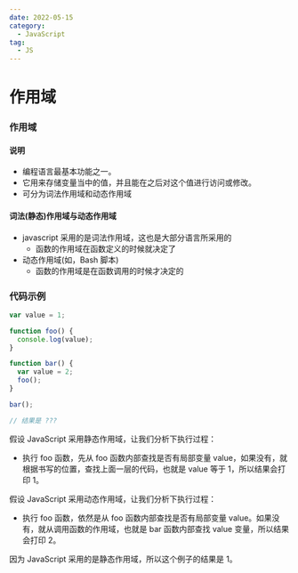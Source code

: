 ```yaml
---
date: 2022-05-15
category:
  - JavaScript
tag:
  - JS
---
```


# 作用域

### 作用域

#### 说明

- 编程语言最基本功能之一。
- 它用来存储变量当中的值，并且能在之后对这个值进行访问或修改。
- 可分为词法作用域和动态作用域

#### 词法(静态)作用域与动态作用域

- javascript 采用的是词法作用域，这也是大部分语言所采用的
  - 函数的作用域在函数定义的时候就决定了
- 动态作用域(如，Bash 脚本)
  - 函数的作用域是在函数调用的时候才决定的

### 代码示例

```javascript
var value = 1;

function foo() {
  console.log(value);
}

function bar() {
  var value = 2;
  foo();
}

bar();

// 结果是 ???
```

假设 JavaScript 采用静态作用域，让我们分析下执行过程：

- 执行 foo 函数，先从 foo 函数内部查找是否有局部变量 value，如果没有，就根据书写的位置，查找上面一层的代码，也就是 value 等于 1，所以结果会打印 1。

假设 JavaScript 采用动态作用域，让我们分析下执行过程：

- 执行 foo 函数，依然是从 foo 函数内部查找是否有局部变量 value。如果没有，就从调用函数的作用域，也就是 bar 函数内部查找 value 变量，所以结果会打印 2。

因为 JavaScript 采用的是静态作用域，所以这个例子的结果是 1。

